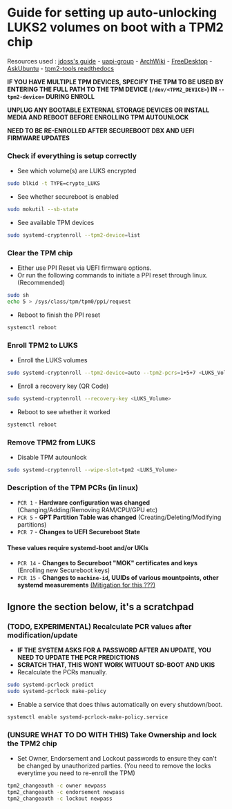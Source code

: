 # Guide for setting up auto-unlocking LUKS2 volumes on boot with a TPM2 chip

Resources used : [jdoss's guide](https://gist.github.com/jdoss/777e8b52c8d88eb87467935769c98a95) - [uapi-group](https://uapi-group.org/specifications/specs/linux_tpm_pcr_registry/) - [ArchWiki](https://wiki.archlinux.org/title/Systemd-cryptenroll) - [FreeDesktop](https://www.freedesktop.org/software/systemd/man/latest/systemd-cryptenroll.html) - [AskUbuntu](https://askubuntu.com/questions/1357694/trying-to-understand-errors-from-tpm2-tools) - [tpm2-tools readthedocs](https://tpm2-tools.readthedocs.io)

**IF YOU HAVE MULTIPLE TPM DEVICES, SPECIFY THE TPM TO BE USED BY ENTERING THE FULL PATH TO THE TPM DEVICE (`/dev/<TPM2_DEVICE>`) IN `--tpm2-device=` DURING ENROLL**

**UNPLUG ANY BOOTABLE EXTERNAL STORAGE DEVICES OR INSTALL MEDIA AND REBOOT BEFORE ENROLLING TPM AUTOUNLOCK**

**NEED TO BE RE-ENROLLED AFTER SECUREBOOT DBX AND UEFI FIRMWARE UPDATES**

### Check if everything is setup correctly
- See which volume(s) are LUKS encrypted
```bash
sudo blkid -t TYPE=crypto_LUKS
```
- See whether secureboot is enabled
```bash
sudo mokutil --sb-state
```
- See available TPM devices
```bash
sudo systemd-cryptenroll --tpm2-device=list
```

### Clear the TPM chip
- Either use PPI Reset via UEFI firmware options.
- Or run the following commands to initiate a PPI reset through linux. (Recommended)
```bash
sudo sh
echo 5 > /sys/class/tpm/tpm0/ppi/request
```
- Reboot to finish the PPI reset
```bash
systemctl reboot
```

### Enroll TPM2 to LUKS
- Enroll the LUKS volumes
```bash
sudo systemd-cryptenroll --tpm2-device=auto --tpm2-pcrs=1+5+7 <LUKS_Volume>
```
- Enroll a recovery key (QR Code) 
```bash
sudo systemd-cryptenroll --recovery-key <LUKS_Volume>
```
- Reboot to see whether it worked
```bash
systemctl reboot
```
### Remove TPM2 from LUKS
- Disable TPM autounlock
```bash
sudo systemd-cryptenroll --wipe-slot=tpm2 <LUKS_Volume>
```

### Description of the TPM PCRs (in linux)
- `PCR 1` - **Hardware configuration was changed** (Changing/Adding/Removing RAM/CPU/GPU etc)
- `PCR 5` - **GPT Partition Table was changed** (Creating/Deleting/Modifying partitions)
- `PCR 7` - **Changes to UEFI Secureboot State**

#### These values require systemd-boot and/or UKIs
- `PCR 14` - **Changes to Secureboot "MOK" certificates and keys** (Enrolling new Secureboot keys)
- `PCR 15` - **Changes to `machine-id`, UUIDs of various mountpoints, other systemd measurements** [(Mitigation for this ???)](https://oddlama.org/blog/bypassing-disk-encryption-with-tpm2-unlock/)

## Ignore the section below, it's a scratchpad

### (TODO, EXPERIMENTAL) Recalculate PCR values after modification/update
- **IF THE SYSTEM ASKS FOR A PASSWORD AFTER AN UPDATE, YOU NEED TO UPDATE THE PCR PREDICTIONS**
- **SCRATCH THAT, THIS WONT WORK WITUOUT SD-BOOT AND UKIS**
- Recalculate the PCRs manually.
```bash
sudo systemd-pcrlock predict
sudo systemd-pcrlock make-policy
```
- Enable a service that does thiws automatically on every shutdown/boot.
```bash
systemctl enable systemd-pcrlock-make-policy.service
```
### (UNSURE WHAT TO DO WITH THIS) Take Ownership and lock the TPM2 chip
- Set Owner, Endorsement and Lockout passwords to ensure they can't be changed by unauthorized parties. (You need to remove the locks everytime you need to re-enroll the TPM)
```bash
tpm2_changeauth -c owner newpass
tpm2_changeauth -c endorsement newpass
tpm2_changeauth -c lockout newpass
```